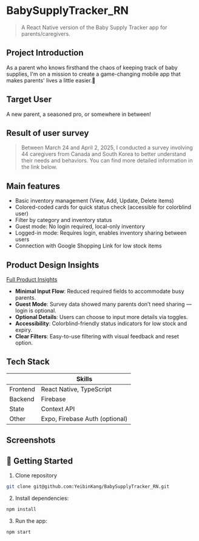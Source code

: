 # BabySupplyTracker_RN
> A React Native version of the Baby Supply Tracker app for parents/caregivers.


## Project Introduction
As a parent who knows firsthand the chaos of keeping track of baby supplies, I'm on a mission to create a game-changing mobile app that makes parents' lives a little easier.🚀

## Target User
A new parent, a seasoned pro, or somewhere in between!

## Result of user survey
> Between March 24 and April 2, 2025, I conducted a survey involving 44 caregivers from Canada and South Korea to better understand their needs and behaviors.
You can find more detailed information in the link below.

## Main features
* Basic inventory management (View, Add, Update, Delete items)
* Colored-coded cards for quick status check (accessible for colorblind user)
* Filter by category and inventory status
* Guest mode: No login required, local-only inventory
* Logged-in mode: Requires login, enables inventory sharing between users
* Connection with Google Shopping Link for low stock items

## Product Design Insights

[Full Product Insights](https://childlike-cyclamen-71c.notion.site/Insight-Lessons-20ec84bc55bb805db3cbcee69a096145?source=copy_link)
- **Minimal Input Flow**: Reduced required fields to accommodate busy parents.
- **Guest Mode**: Survey data showed many parents don’t need sharing — login is optional.
- **Optional Details**: Users can choose to input more details via toggles.
- **Accessibility**: Colorblind-friendly status indicators for low stock and expiry.
- **Clear Filters**: Easy-to-use filtering with visual feedback and reset option.


## Tech Stack

|  | Skills |
|----------|---------------------------|
| Frontend  | React Native, TypeScript |
| Backend  | Firebase                  |
| State    | Context API               |
| Other    | Expo, Firebase Auth (optional) |

## Screenshots


## 🚀 Getting Started
1. Clone repository
```bash
git clone git@github.com:YeibinKang/BabySupplyTracker_RN.git
```
2. Install dependencies:
``` bash
npm install
```
3. Run the app:
``` bash
npm start
```
